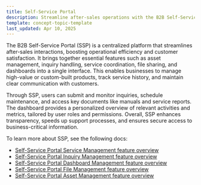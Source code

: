 ```yaml
---
title: Self-Service Portal
description: Streamline after-sales operations with the B2B Self-Service Portal. Manage assets, services, inquiries, and documents from a single, role-based interface.
template: concept-topic-template
last_updated: Apr 10, 2025
---
```



The B2B Self-Service Portal (SSP) is a centralized platform that streamlines after-sales interactions, boosting operational efficiency and customer satisfaction. It brings together essential features such as asset management, inquiry handling, service coordination, file sharing, and dashboards into a single interface. This enables businesses to manage high-value or custom-built products, track service history, and maintain clear communication with customers.

Through SSP, users can submit and monitor inquiries, schedule maintenance, and access key documents like manuals and service reports. The dashboard provides a personalized overview of relevant activities and metrics, tailored by user roles and permissions. Overall, SSP enhances transparency, speeds up support processes, and ensures secure access to business-critical information.

To learn more about SSP, see the following docs:
- [Self-Service Portal Service Management feature overview](/docs/pbc/all/self-service-portal/latest/ssp-service-management-feature-overview.html)
- [Self-Service Portal Inquiry Management feature overview](/docs/pbc/all/self-service-portal/latest/ssp-inquiry-management-feature-overview.html)
- [Self-Service Portal Dashboard Management feature overview](/docs/pbc/all/self-service-portal/latest/ssp-dashboard-management-feature-overview.html)
- [Self-Service Portal File Management feature overview](/docs/pbc/all/self-service-portal/latest/ssp-file-management-feature-overview.html)
- [Self-Service Portal Asset Management feature overview](/docs/pbc/all/self-service-portal/latest/ssp-asset-management-feature-overview.html)
